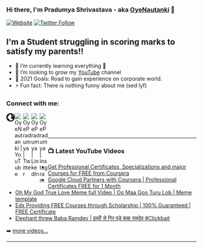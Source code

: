 ### Hi there, I'm Pradumya Shrivastava - aka [OyeNautanki](https://www.youtube.com/channel/UCQmaknLBt4CKFFB6RGxe56w) 👋

[![Website](https://img.shields.io/website?label=oyenautanki.ml&style=for-the-badge&url=https%3A%2F%2Foyenautanki.ml)](https://oyenautanki.ml)
[![Twitter Follow](https://img.shields.io/twitter/url?style=for-the-badge&url=https%3A%2F%2Ftwitter.com%2FOyePradumya)](https://twitter.com/OyePradumya)

## I'm a Student struggling in scoring marks to satisfy my parents!!

- 🌱 I’m currently learning everything 🤣
- 👯 I’m looking to grow my [YouTube](https://www.youtube.com/channel/UCQmaknLBt4CKFFB6RGxe56w) channel
- 🥅 2021 Goals: Road to gain experience on corporate world.
- ⚡ Fun fact: There is nothing funny about me (sed lyf)


### Connect with me:

[<img align="left" alt="oyenautanki.ml" width="22px" src="https://raw.githubusercontent.com/iconic/open-iconic/master/svg/globe.svg" />](https://oyenautanki.ml)
[<img align="left" alt="OyeNautanki | YouTube" width="22px" src="https://cdn.jsdelivr.net/npm/simple-icons@v3/icons/youtube.svg" />](https://www.youtube.com/channel/UCQmaknLBt4CKFFB6RGxe56w)
[<img align="left" alt="OyePradumya | Twitter" width="22px" src="https://cdn.jsdelivr.net/npm/simple-icons@v3/icons/twitter.svg" />](https://twitter.com/OyePradumya)
[<img align="left" alt="OyePradumya | LinkedIn" width="22px" src="https://cdn.jsdelivr.net/npm/simple-icons@v3/icons/linkedin.svg" />](https://www.linkedin.com/profile/OyePradumya)
[<img align="left" alt="OyePradumya | Instagram" width="22px" src="https://cdn.jsdelivr.net/npm/simple-icons@v3/icons/instagram.svg" />](https://www.instagram.com/oyepradumya)

<br />


<br />
<br />

---

### 📺 Latest YouTube Videos

<!-- YOUTUBE:START -->
- [Get Professional Certificates, Specializations and major Courses for FREE from Coursera](https://www.youtube.com/watch?v=n4rnPTYzp6Y)
- [Google Cloud Partners with Coursera | Professional Certificates FREE for 1 Month](https://www.youtube.com/watch?v=2NGFEf6q3dM)
- [Oh My God True Love Meme full Video | Oo Maa Goo Turu Lob | Meme template](https://www.youtube.com/watch?v=qRPgS9qQGoc)
- [Edx Providing FREE Courses through Scholarship | 100% Guaranteed | FREE Certificate](https://www.youtube.com/watch?v=AmhZIGWhIiM)
- [Elephant threw Baba Ramdev | हाथी से गिर पड़े बाबा रामदेव #Clickbait](https://www.youtube.com/watch?v=Suoi0eltMkc)
<!-- YOUTUBE:END -->

➡️ [more videos...](https://youtube.com/OyeNautankiYT)

---

